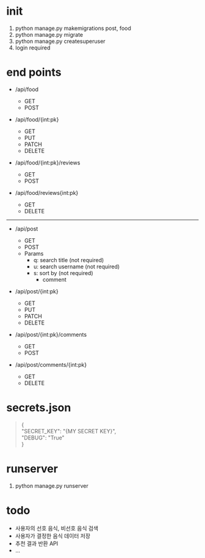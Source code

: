 # init

1. python manage.py makemigrations post, food
2. python manage.py migrate
3. python manage.py createsuperuser
4. login required


# end points

- /api/food
    - GET
    - POST

- /api/food/{int:pk}
    - GET
    - PUT
    - PATCH
    - DELETE

- /api/food/{int:pk}/reviews
    - GET
    - POST

- /api/food/reviews{int:pk}
    - GET
    - DELETE

---

- /api/post
    - GET
    - POST
    - Params
        - q: search title (not required)
        - u: search username (not required)
        - s: sort by (not required)
            - comment

- /api/post/{int:pk}
    - GET
    - PUT
    - PATCH
    - DELETE

- /api/post/{int:pk}/comments
    - GET
    - POST

- /api/post/comments/{int:pk}
    - GET
    - DELETE


# secrets.json

>{  
>"SECRET_KEY": "{MY SECRET KEY}",  
>"DEBUG": "True"  
>}

# runserver

1. python manage.py runserver

# todo

- 사용자의 선호 음식, 비선호 음식 검색
- 사용자가 결정한 음식 데이터 저장
- 추천 결과 반환 API
- ...